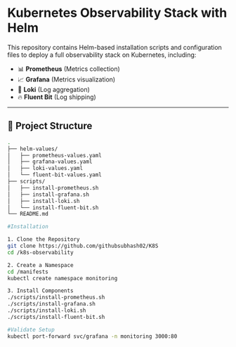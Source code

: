 # Kubernetes Observability Stack with Helm

This repository contains Helm-based installation scripts and configuration files to deploy a full observability stack on Kubernetes, including:

- 📊 **Prometheus** (Metrics collection)
- 📈 **Grafana** (Metrics visualization)
- 📂 **Loki** (Log aggregation)
- 🔥 **Fluent Bit** (Log shipping)

---

## 📁 Project Structure

```bash
.
├── helm-values/
│   ├── prometheus-values.yaml
│   ├── grafana-values.yaml
│   ├── loki-values.yaml
│   └── fluent-bit-values.yaml
├── scripts/
│   ├── install-prometheus.sh
│   ├── install-grafana.sh
│   ├── install-loki.sh
│   └── install-fluent-bit.sh
└── README.md

#Installation 

1. Clone the Repository
git clone https://github.com/githubsubhash02/K8S
cd /k8s-observability

2. Create a Namespace
cd /manifests
kubectl create namespace monitoring

3. Install Components
./scripts/install-prometheus.sh
./scripts/install-grafana.sh
./scripts/install-loki.sh
./scripts/install-fluent-bit.sh

#Validate Setup
kubectl port-forward svc/grafana -n monitoring 3000:80

